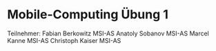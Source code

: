 # Mobile-Computing Übung 1

Teilnehmer:
  Fabian Berkowitz  MSI-AS
  Anatoly Sobanov   MSI-AS
  Marcel Kanne      MSI-AS
  Christoph Kaiser  MSI-AS
  
